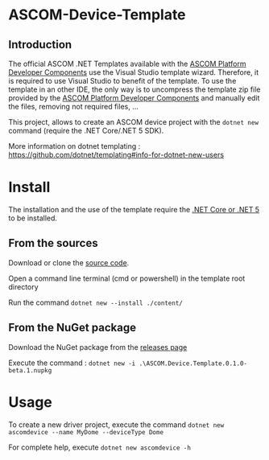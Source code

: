 # ASCOM-Device-Template

## Introduction

The official ASCOM .NET Templates available with the [ASCOM Platform Developer Components](https://ascom-standards.org/Downloads/PlatDevComponents.htm) use the Visual Studio template wizard. Therefore, it is required to use Visual Studio to benefit of the template. To use the template in an other IDE, the only way is to uncompress the template zip file provided by the [ASCOM Platform Developer Components](https://ascom-standards.org/Downloads/PlatDevComponents.htm) and manually edit the files, removing not required files, ...

This project, allows to create an ASCOM device project with the `dotnet new` command (require the .NET Core/.NET 5 SDK).

More information on dotnet templating : https://github.com/dotnet/templating#info-for-dotnet-new-users

# Install

The installation and the use of the template require the [.NET Core or .NET 5](https://dotnet.microsoft.com/download) to be installed.

## From the sources

Download or clone the [source code](https://github.com/elendil-software/ASCOM-Device-Template/tree/main).

Open a command line terminal (cmd or powershell) in the template root directory 

Run the command `dotnet new --install ./content/`

## From the NuGet package

Download the NuGet package from the [releases page](https://github.com/elendil-software/ASCOM-Device-Template/releases)

Execute the command : `dotnet new -i .\ASCOM.Device.Template.0.1.0-beta.1.nupkg`

# Usage

To create a new driver project, execute the command `dotnet new ascomdevice --name MyDome --deviceType Dome`

For complete help, execute `dotnet new ascomdevice -h`
